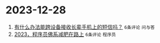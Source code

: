 # 2023-12-28

1. [有什么办法能跨设备接收长辈手机上的短信吗？](https://www.v2ex.com/t/1003995) `6条评论` `问与答`
1. [2023，程序员佛系减肥在路上](https://www.v2ex.com/t/1003992) `6条评论` `程序员`
